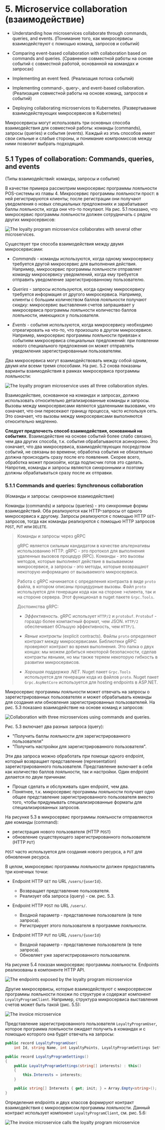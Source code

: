 # 5. Microservice collaboration (взаимодействие)

- Understanding how microservices collaborate through commands, queries, and events.
(Понимание того, как микросервисы взаимодействуют с помощью команд, запросов и событий)

- Comparing event-based collaboration with collaboration based on commands and queries.
(Сравнение совместной работы на основе событий с совместной работой, основанной на командах и запросах)

- Implementing an event feed.
(Реализация потока событий)

- Implementing command-, query-, and event-based collaboration.
(Реализация совместной работы на основе команд, запросов и событий)

- Deploying collaborating microservices to Kubernetes.
(Развертывание взаимодействующих микросервисов в Kubernetes)

Микросервисы могут использовать три основных способа взаимодействия для совместной работы:
команды (commands), запросы (queries) и события (events). Каждый из этиъ способов имеет свои
сильные и слабые стороны, и понимание компромиссов между ними позволит выбрать подходящий.

## 5.1 Types of collaboration: Commands, queries, and events

(Типы взаимодействий: команды, запросы и события)

В качестве примера рассмотрим микросервис программы лояльности POS-системы из
главы 4. Микросервис программы лояльности прост: в ней регистрируются клиенты; после
регистрации они получают уведомления о новых специальных предложениях
и зарабатывают баллы лояльности, когда они что-то покупают.
На рис. 5.1 показано, что микросервис программы лояльности должен
сотрудничать с рядом других микросервисов:

![The loyalty program microservice collaborates with several other microservices.](images/22_collaboration.jpg)

Существует три способа взаимодействия между двумя микросервисами:

- *Commands* - команды используются, когда одному микросервису требуется другой микросервис
для выполнения действия. Например, микросервис программы лояльности отправляет команду
микросервису уведомлений, когда ему требуется отправить уведомление зарегистрированному
пользователю.

- *Queries* - запросы используются, когда одному микросервису требуется информация от
другого микросервиса. Например, клиенты с большим количеством баллов лояльности получают
скидку: микросервис выставления счетов запрашивает у микросервиса программы лояльности
количество баллов лояльности, имеющихся у пользователя.

- *Events* - события используются, когда микросервису необходимо отреагировать на что-то,
что произошло в другом микросервисе. Например, микросервис программы лояльности привязан
к событиям микросервиса специальных предложений: при появлении нового специального
предложения он может отправлять уведомления зарегистрированным пользователям.

Два микросервиса могут взаимодействовать между собой одним, двумя или всеми тремя
способами. На рис. 5.2 снова показаны варианты взаимодействия в рамках микросервиса
программы лояльности:

![The loyalty program microservice uses all three collaboration styles.](images/23_collaboration_styles.jpg)

Взаимодействие, основанное на командах и запросах, должно использовать относительно
детализированные команды и запросы.
Вызовы между микросервисами являются удаленными вызовами, что означает, что они пересекают
границу процесса, часто используя сеть. Это означает, что вызовы между микросервисами
выполняются относительно медленно.

**Следует предпочесть способ взаимодействия, основанный на событиях**.
Взаимодействие на основе событий более слабо связано, чем два других способа, т.к. события
обрабатываются асинхронно. Это означает, что два микросервиса, взаимодействующих
посредством событий, не связаны во времени; обработка события не обязательно должна
происходить сразу после его появления. Скорее всего, обработка может произойти, когда
подписчик готов это сделать. Напротив, команды и запросы являются синхронными и поэтому
должны обрабатываться сразу после их отправки.

### 5.1.1 Commands and queries: Synchronous collaboration

(Команды и запросы: cинхронное взаимодействие)

Команды (commands) и запросы (queries) - это синхронные формы взаимодействий.
Оба реализуются как HTTP-запросы от одного микросервиса к другому. Запросы
реализуются с помощью HTTP `GET`-запросов, тогда как команды реализуются с помощью HTTP
запросов `POST`, `PUT` или `DELETE`.

>Команды и запросы через gRPC
>
>gRPC является сильным кандидатом в качестве альтернативы использованию HTTP.
>gRPC - это протокол для выполнения удаленных вызовов процедур (RPC).
>Команды - это вызовы методов, которые выполняют действие в вызываемом микросервисе,
>а запросы - это методы, которые возвращают некоторую информацию от вызываемого
>микросервиса.
>
>Работа с gRPC начинается с определения контракта в виде `proto` файла, в котором
>описаны процедурные вызовы. Файл `proto` используется для генерации кода как на стороне >клиента, так и на стороне сервера. Этот функционал в nuget пакете `Grpc.Tools`.
>
>Достоинства gRPC:
>
>- *Эффективность*. gRPC использует `HTTP/2` и `protobuf`. `Protobuf` - гораздо более
>компактный формат, чем JSON. `HTTP/2` обеспечивает бОльшую эффективность, чем `HTTP/1`.
>
>- *Явные контракты* (explicit contracts). Файлы `proto` определяют контракт между
>микросервисами. Библиотеки gRPC проверяют контракт во время выполнения.
>Это палка о двух концах: мы можем добиться некоторой безопасности, сделав контракты явными,
>но мы также теряем некоторую гибкость в развитии микросервисов.
>
>- *Хорошая поддержка .NET*. Nuget пакет `Grpc.Tools` используется для генерации кода
>из файлов `proto`. Nuget пакет `Grpc.AspNetCore` используется для hosting endpoints
>в ASP.NET.

Микросервис программы лояльности может отвечать на запросы о зарегистрированных
пользователях и может обрабатывать команды для создания или обновления зарегистрированных
пользователей. На рис. 5.3 показано взаимодействие на основе команд и запросов:

![Collaboration with three microservices using commands and queries.](images/24_commands_queries.jpg)

Рис. 5.3 включает два разных запроса (query):

- "Получить баллы лояльности для зарегистрированного пользователя"
- "Получить настройки для зарегистрированного пользователя".

Эти два запроса можно обработать при помощи одного endpoint, который возвращает
представление (representation) зарегистрированного пользователя. Представление включает в себя как
количество баллов лояльности, так и настройки.
Один endpoint делается по двум причинам:

- Проще сделать и обслуживать один endpoint, чем два.
- Понятнее, т.к. микросервис программы лояльности получает одно общее представление
зарегистрированного пользователя вместо того, чтобы придумывать специализированные форматы
для специализированных запросов.

На рисунке 5.3 в микросервис программы лояльности отправляются две команды (command):

- регистрация нового пользователя (HTTP `POST`)
- обновление существующего зарегистрированного пользователя (HTTP `PUT`)

`POST` часто используется для создания нового ресурса, а `PUT` для обновления ресурса.

В целом, микросервис программы лояльности должен предоставлять три конечных точки:

- Endpoint HTTP `GET` по URL `/users/{userId}`.
  - Возвращает представление пользователя.
  - Реализует оба запроса (query) - см. рис. 5.3.

- Endpoint HTTP `POST` по URL `/users/`.
  - Входной параметр - представление пользователя (в теле запроса).
  - Регистрирует этого пользователя в программе лояльности.

- Endpoint HTTP `PUT` по URL `/users/{userId}`
  - Входной параметр - представление пользователя (в теле запроса).
  - Обновляет уже зарегистрированного пользователя.

На рисунке 5.4 показан микросервис программы лояльности. Endpoints реализованы в компоненте
HTTP API.

![The endpoints exposed by the loyalty program microservice](images/25_loyalty_endpoints.jpg)

Другие микросервисы, которые взаимодействуют с микросервисом программы лояльности
похожи по структуре и содержат компонент `LoyaltyProgramClient`.
Например, структура микросервиса выставления счетов может быть такой (рис. 5.5):

![The invoice microservice](images/26_loyalty_client.jpg)

Представление зарегистрированного пользователя `LoyaltyProgramUser`,
которое программа лояльности ожидает получить в командах и с помощью которого она будет отвечать
на запросы:

```csharp
public record LoyaltyProgramUser(
    int Id, string Name, int LoyaltyPoints, LoyaltyProgramSettings Settings);

public record LoyaltyProgramSettings()
{
    public LoyaltyProgramSettings(string[] interests) : this()
    {
        this.Interests = interests;
    }

    public string[] Interests { get; init; } = Array.Empty<string>();
}
```

Определения endpoints и двух классов формируют контракт взаимодействия с микросервисом программы
лояльности. Данный контракт использует компонент `LoyaltyProgramClient`, см. рис. 5.6:

![The invoice microservice calls the loyalty program microservice](images/27_invoice_calls.jpg)
